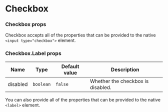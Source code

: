 # Checkbox

<!-- STORY -->

### Checkbox props

Checkbox accepts all of the properties that can be provided to the native `<input type="checkbox">` element.

### Checkbox.Label props

| Name     | Type      | Default value | Description                       |
| -------- | --------- | ------------- | --------------------------------- |
| disabled | `boolean` | `false`       | Whether the checkbox is disabled. |

You can also provide all of the properties that can be provided to the native `<label>` element.
